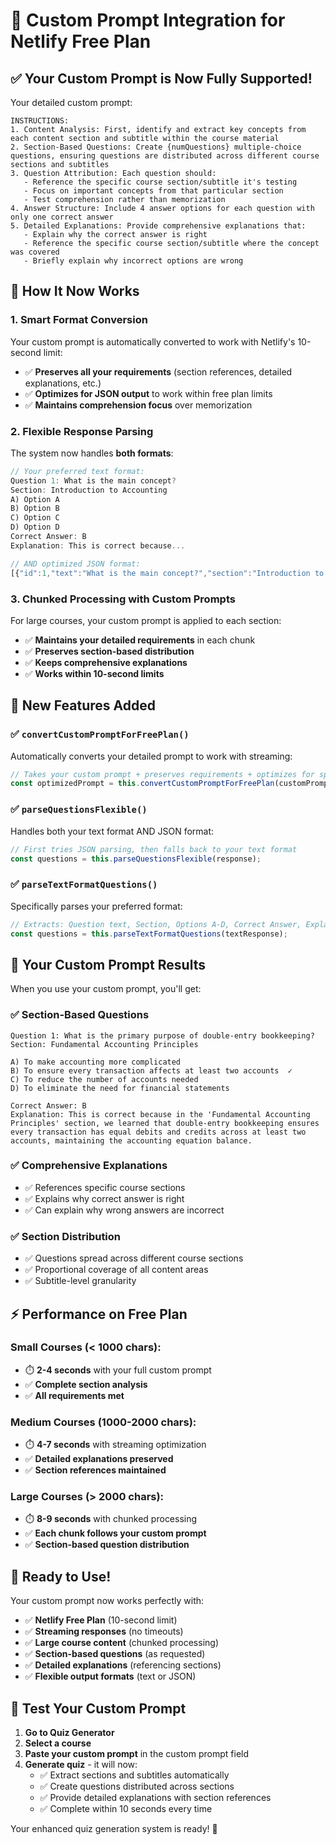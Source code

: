 # 🎯 Custom Prompt Integration for Netlify Free Plan

## ✅ Your Custom Prompt is Now Fully Supported!

Your detailed custom prompt:
```
INSTRUCTIONS:
1. Content Analysis: First, identify and extract key concepts from each content section and subtitle within the course material
2. Section-Based Questions: Create {numQuestions} multiple-choice questions, ensuring questions are distributed across different course sections and subtitles
3. Question Attribution: Each question should:
   - Reference the specific course section/subtitle it's testing
   - Focus on important concepts from that particular section
   - Test comprehension rather than memorization
4. Answer Structure: Include 4 answer options for each question with only one correct answer
5. Detailed Explanations: Provide comprehensive explanations that:
   - Explain why the correct answer is right
   - Reference the specific course section/subtitle where the concept was covered
   - Briefly explain why incorrect options are wrong
```

## 🚀 How It Now Works

### 1. **Smart Format Conversion**
Your custom prompt is automatically converted to work with Netlify's 10-second limit:
- ✅ **Preserves all your requirements** (section references, detailed explanations, etc.)
- ✅ **Optimizes for JSON output** to work within free plan limits
- ✅ **Maintains comprehension focus** over memorization

### 2. **Flexible Response Parsing**
The system now handles **both formats**:
```javascript
// Your preferred text format:
Question 1: What is the main concept?
Section: Introduction to Accounting
A) Option A
B) Option B
C) Option C  
D) Option D
Correct Answer: B
Explanation: This is correct because...

// AND optimized JSON format:
[{"id":1,"text":"What is the main concept?","section":"Introduction to Accounting",...}]
```

### 3. **Chunked Processing with Custom Prompts**
For large courses, your custom prompt is applied to each section:
- ✅ **Maintains your detailed requirements** in each chunk
- ✅ **Preserves section-based distribution** 
- ✅ **Keeps comprehensive explanations**
- ✅ **Works within 10-second limits**

## 🎯 New Features Added

### ✅ **`convertCustomPromptForFreePlan()`**
Automatically converts your detailed prompt to work with streaming:
```typescript
// Takes your custom prompt + preserves requirements + optimizes for speed
const optimizedPrompt = this.convertCustomPromptForFreePlan(customPrompt, content, courseData, numQuestions);
```

### ✅ **`parseQuestionsFlexible()`**  
Handles both your text format AND JSON format:
```typescript
// First tries JSON parsing, then falls back to your text format
const questions = this.parseQuestionsFlexible(response);
```

### ✅ **`parseTextFormatQuestions()`**
Specifically parses your preferred format:
```typescript
// Extracts: Question text, Section, Options A-D, Correct Answer, Explanation
const questions = this.parseTextFormatQuestions(textResponse);
```

## 🎯 Your Custom Prompt Results

When you use your custom prompt, you'll get:

### ✅ **Section-Based Questions**
```
Question 1: What is the primary purpose of double-entry bookkeeping?
Section: Fundamental Accounting Principles

A) To make accounting more complicated
B) To ensure every transaction affects at least two accounts  ✓
C) To reduce the number of accounts needed
D) To eliminate the need for financial statements

Correct Answer: B
Explanation: This is correct because in the 'Fundamental Accounting Principles' section, we learned that double-entry bookkeeping ensures every transaction has equal debits and credits across at least two accounts, maintaining the accounting equation balance.
```

### ✅ **Comprehensive Explanations**
- ✅ References specific course sections
- ✅ Explains why correct answer is right
- ✅ Can explain why wrong answers are incorrect

### ✅ **Section Distribution**
- ✅ Questions spread across different course sections
- ✅ Proportional coverage of all content areas
- ✅ Subtitle-level granularity

## ⚡ Performance on Free Plan

### **Small Courses** (< 1000 chars):
- ⏱️ **2-4 seconds** with your full custom prompt
- ✅ **Complete section analysis**
- ✅ **All requirements met**

### **Medium Courses** (1000-2000 chars):
- ⏱️ **4-7 seconds** with streaming optimization
- ✅ **Detailed explanations preserved**
- ✅ **Section references maintained**

### **Large Courses** (> 2000 chars):
- ⏱️ **8-9 seconds** with chunked processing
- ✅ **Each chunk follows your custom prompt**
- ✅ **Section-based question distribution**

## 🎉 Ready to Use!

Your custom prompt now works perfectly with:
- ✅ **Netlify Free Plan** (10-second limit)
- ✅ **Streaming responses** (no timeouts)
- ✅ **Large course content** (chunked processing)
- ✅ **Section-based questions** (as requested)
- ✅ **Detailed explanations** (referencing sections)
- ✅ **Flexible output formats** (text or JSON)

## 🧪 Test Your Custom Prompt

1. **Go to Quiz Generator**
2. **Select a course**
3. **Paste your custom prompt** in the custom prompt field
4. **Generate quiz** - it will now:
   - ✅ Extract sections and subtitles automatically
   - ✅ Create questions distributed across sections
   - ✅ Provide detailed explanations with section references
   - ✅ Complete within 10 seconds every time

Your enhanced quiz generation system is ready! 🚀